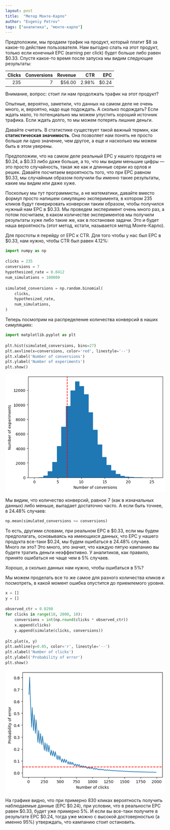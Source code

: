 ```yaml
---
layout: post
title:  "Метод Монте-Карло"
author: "Evgeniy Petrov"
tags: ["аналитика", "монте-карло"]
---
```


Предположим, мы продаем трафик на продукт, который платит $8 за какое-то действие пользователя. Нам выгодно слать на этот продукт, только если конечный EPC (earning per click) будет больше либо равен $0.33. Спустя какое-то время после запуска мы видим следующие результаты:

| Clicks | Conversions |   Revenue |   CTR |   EPC |
|-------:|------------:|----------:|------:|------:|
|    235 |           7 |    $56.00 | 2.98% | $0.24 |

Внимание, вопрос: стоит ли нам продолжать трафик на этот продукт?

Опытные, вероятно, заметили, что данных на самом деле не очень много, и, вероятно, надо еще подождать. А сколько подождать? Если ждать мало, то потенциально мы можем упустить хороший источник трафика. Если ждать долго, то мы можем потерять лишние деньги.

Давайте считать. В статистике существует такой важный термин, как **статистическая значимость**. Она позволяет нам понять не просто больше ли одно значение, чем другое, а еще и насколько мы можем быть в этом уверены.

Предположим, что на самом деле реальный EPC у нашего продукта не $0.24, а $0.33 либо даже больше, а то, что мы видим меньшие цифры — это просто случайность, такая же как и длинные серии из орлов и решек. Давайте посчитаем вероятность того, что при EPC равном $0.33, мы случайным образом  получили бы именно такие результаты, какие мы видим или даже хуже.

Поскольку мы тут программисты, а не математики, давайте вместо формул просто напишем симуляцию эксперимента, в котором 235 кликов будут генерировать конверсии таким образом, чтобы получился нужный нам EPC в $0.33. Мы проведем эксперимент очень много раз, а потом посчитаем, в каком количестве экспериментов мы получили результаты хуже либо такие же, как в постановке задачи. Это и будет наша вероятность (этот метод, кстати, называется метод Монте-Карло).

Для простоты я перейду от EPC к CTR. Для того чтобы у нас был EPC в $0.33, нам нужно, чтобы CTR был равен 4.12%:

```python
import numpy as np

clicks = 235
conversions = 7
hypothesized_rate = 0.0412
num_simulations = 100000

simulated_conversions = np.random.binomial(
    clicks,
    hypothesized_rate,
    num_simulations,
)
```

Теперь посмотрим на распределение количества конверсий в наших симуляциях:
```python
import matplotlib.pyplot as plt

plt.hist(simulated_conversions, bins=27)
plt.axvline(x=conversions, color='red', linestyle='--')
plt.xlabel('Number of conversions')
plt.ylabel('Number of experiments')
plt.show()
```

![](/assets/monte-carlo-1.png)

Мы видим, что количество конверсий, равное 7 (как в изначальных данных) либо меньше, выпадает достаточно часто. А если быть точнее, в 24.48% случаев:

```python
np.mean(simulated_conversions <= conversions)
```

То есть, другими словами, при реальном EPC в $0.33, если мы будем предполагать, основываясь на имеющихся данных, что EPC у нашего продукта все-таки $0.24, мы будем ошибаться в 24.48% случаев. Много ли это? Это много, это значит, что каждую пятую кампанию вы будете тратить деньги неэффективно. У аналитиков, как правило, принято ошибаться не чаще чем в 5% случаев.

Хорошо, а сколько данных нам нужно, чтобы ошибаться в 5%?

Мы можем проделать все то же самое для разного количества кликов и посмотреть, в какой момент ошибка опустится до приемлемого уровня.

```python
x = []
y = []

observed_ctr = 0.0298
for clicks in range(10, 2000, 10):
    conversions = int(np.round(clicks * observed_ctr))
    x.append(clicks)
    y.append(simulate(clicks, conversions))

plt.plot(x, y)
plt.axhline(y=0.05, color='r', linestyle='--')
plt.xlabel('Number of clicks')
plt.ylabel('Probability of error')
plt.show()
```
![](/assets/monte-carlo-2.png)

На графике видно, что при примерно 830 кликах вероятность получить наблюдаемые данные (EPC $0.24), при условии, что в реальности EPC равен $0.33, будет уже примерно 5%. И если вы все-таки получите в результате EPC $0.24, тогда уже можно с высокой достоверностью (а именно 95%) утверждать, что кампанию стоит остановить.